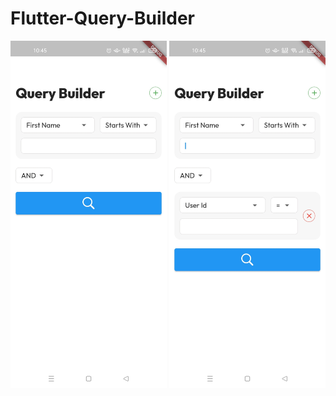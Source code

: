# Flutter-Query-Builder


<img src="assets/f1.jpg" width="250"/>
<img src="assets/f2.jpg" width="250"/>